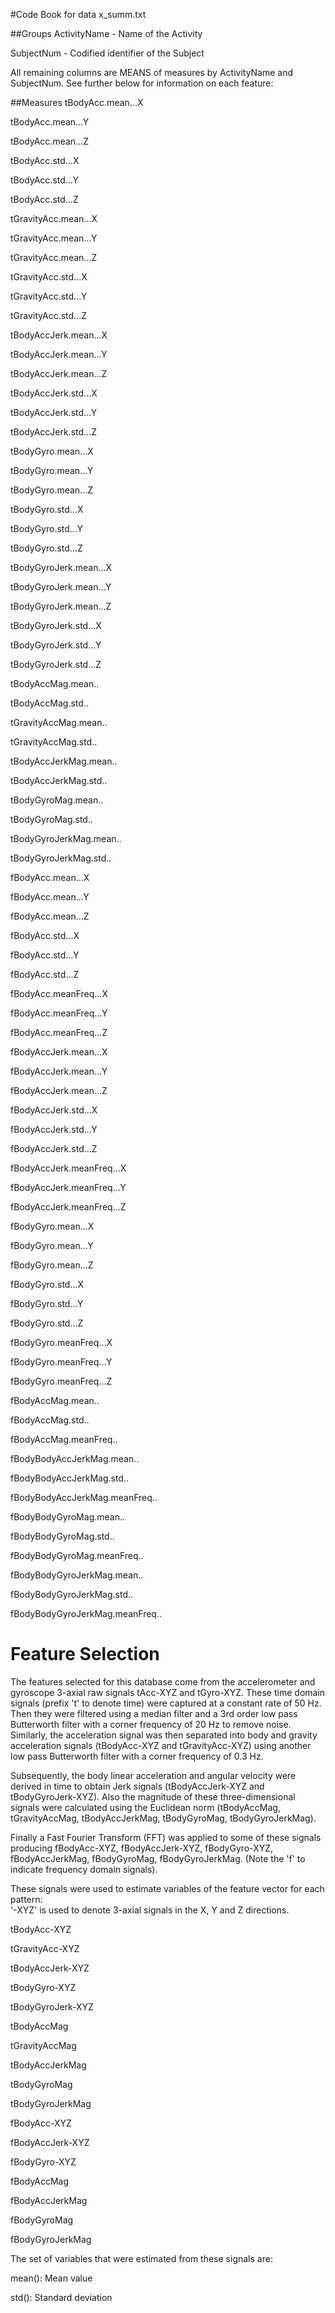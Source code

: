 #Code Book for data x_summ.txt

##Groups
ActivityName - Name of the Activity

SubjectNum - Codified identifier of the Subject

All remaining columns are MEANS of measures by ActivityName and SubjectNum. See further below for information on each feature:

##Measures
tBodyAcc.mean...X

tBodyAcc.mean...Y

tBodyAcc.mean...Z

tBodyAcc.std...X

tBodyAcc.std...Y

tBodyAcc.std...Z

tGravityAcc.mean...X

tGravityAcc.mean...Y

tGravityAcc.mean...Z

tGravityAcc.std...X

tGravityAcc.std...Y

tGravityAcc.std...Z

tBodyAccJerk.mean...X

tBodyAccJerk.mean...Y

tBodyAccJerk.mean...Z

tBodyAccJerk.std...X

tBodyAccJerk.std...Y

tBodyAccJerk.std...Z

tBodyGyro.mean...X

tBodyGyro.mean...Y

tBodyGyro.mean...Z

tBodyGyro.std...X

tBodyGyro.std...Y

tBodyGyro.std...Z

tBodyGyroJerk.mean...X

tBodyGyroJerk.mean...Y

tBodyGyroJerk.mean...Z

tBodyGyroJerk.std...X

tBodyGyroJerk.std...Y

tBodyGyroJerk.std...Z

tBodyAccMag.mean..

tBodyAccMag.std..

tGravityAccMag.mean..

tGravityAccMag.std..

tBodyAccJerkMag.mean..

tBodyAccJerkMag.std..

tBodyGyroMag.mean..

tBodyGyroMag.std..

tBodyGyroJerkMag.mean..

tBodyGyroJerkMag.std..

fBodyAcc.mean...X

fBodyAcc.mean...Y

fBodyAcc.mean...Z

fBodyAcc.std...X

fBodyAcc.std...Y

fBodyAcc.std...Z

fBodyAcc.meanFreq...X

fBodyAcc.meanFreq...Y

fBodyAcc.meanFreq...Z

fBodyAccJerk.mean...X

fBodyAccJerk.mean...Y

fBodyAccJerk.mean...Z

fBodyAccJerk.std...X

fBodyAccJerk.std...Y

fBodyAccJerk.std...Z

fBodyAccJerk.meanFreq...X

fBodyAccJerk.meanFreq...Y

fBodyAccJerk.meanFreq...Z

fBodyGyro.mean...X

fBodyGyro.mean...Y

fBodyGyro.mean...Z

fBodyGyro.std...X

fBodyGyro.std...Y

fBodyGyro.std...Z

fBodyGyro.meanFreq...X

fBodyGyro.meanFreq...Y

fBodyGyro.meanFreq...Z

fBodyAccMag.mean..

fBodyAccMag.std..

fBodyAccMag.meanFreq..

fBodyBodyAccJerkMag.mean..

fBodyBodyAccJerkMag.std..

fBodyBodyAccJerkMag.meanFreq..

fBodyBodyGyroMag.mean..

fBodyBodyGyroMag.std..

fBodyBodyGyroMag.meanFreq..

fBodyBodyGyroJerkMag.mean..

fBodyBodyGyroJerkMag.std..

fBodyBodyGyroJerkMag.meanFreq..



Feature Selection 
=================

The features selected for this database come from the accelerometer and gyroscope 3-axial raw signals tAcc-XYZ and tGyro-XYZ. These time domain signals (prefix 't' to denote time) were captured at a constant rate of 50 Hz. Then they were filtered using a median filter and a 3rd order low pass Butterworth filter with a corner frequency of 20 Hz to remove noise. Similarly, the acceleration signal was then separated into body and gravity acceleration signals (tBodyAcc-XYZ and tGravityAcc-XYZ) using another low pass Butterworth filter with a corner frequency of 0.3 Hz. 

Subsequently, the body linear acceleration and angular velocity were derived in time to obtain Jerk signals (tBodyAccJerk-XYZ and tBodyGyroJerk-XYZ). Also the magnitude of these three-dimensional signals were calculated using the Euclidean norm (tBodyAccMag, tGravityAccMag, tBodyAccJerkMag, tBodyGyroMag, tBodyGyroJerkMag). 

Finally a Fast Fourier Transform (FFT) was applied to some of these signals producing fBodyAcc-XYZ, fBodyAccJerk-XYZ, fBodyGyro-XYZ, fBodyAccJerkMag, fBodyGyroMag, fBodyGyroJerkMag. (Note the 'f' to indicate frequency domain signals). 

These signals were used to estimate variables of the feature vector for each pattern:  
'-XYZ' is used to denote 3-axial signals in the X, Y and Z directions.

tBodyAcc-XYZ

tGravityAcc-XYZ

tBodyAccJerk-XYZ

tBodyGyro-XYZ

tBodyGyroJerk-XYZ

tBodyAccMag

tGravityAccMag

tBodyAccJerkMag

tBodyGyroMag

tBodyGyroJerkMag

fBodyAcc-XYZ

fBodyAccJerk-XYZ

fBodyGyro-XYZ

fBodyAccMag

fBodyAccJerkMag

fBodyGyroMag

fBodyGyroJerkMag

The set of variables that were estimated from these signals are: 

mean(): Mean value

std(): Standard deviation
